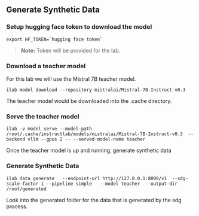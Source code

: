 ## Generate Synthetic Data

### Setup hugging face token to download the model
``` shell
export HF_TOKEN=`hugging face token`
```

> **Note:**
> Token will be provided for the lab. 

### Download a teacher model
For this lab we will use the Mistral 7B teacher model.

``` shell
ilab model download --repository mistralai/Mistral-7B-Instruct-v0.3
```
The teacher model would be downloaded into the .cache directory.

### Serve the teacher model

``` shell
ilab -v model serve --model-path /root/.cache/instructlab/models/mistralai/Mistral-7B-Instruct-v0.3  --backend vllm --gpus 2 -- --served-model-name teacher
```


Once the teacher model is up and running, generate synthetic data

### Generate Synthetic Data

``` shell
ilab data generate   --endpoint-url http://127.0.0.1:8000/v1  --sdg-scale-factor 1 --pipeline simple   --model teacher  --output-dir /root/generated
```

Look into the generated folder for the data that is generated by the sdg process.
